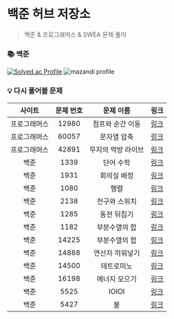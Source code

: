 # 백준 허브 저장소

> 백준 & 프로그래머스 & SWEA 문제 풀이

### 📚 백준

[![Solved.ac Profile](http://mazassumnida.wtf/api/v2/generate_badge?boj=codeer)](https://solved.ac/codeer/)
![mazandi profile](http://mazandi.herokuapp.com/api?handle=codeer&theme=dark)

### 💡 다시 풀어볼 문제

| 사이트 | 문제 번호 |  문제 이름 | 링크 |
| :----------: | :----------: | :----------: | :----------: |
| 프로그래머스 | 12980 | 점프와 순간 이동 | [링크](https://school.programmers.co.kr/learn/courses/30/lessons/12980) |
| 프로그래머스 | 60057 | 문자열 압축 | [링크](https://school.programmers.co.kr/learn/courses/30/lessons/60057) |
| 프로그래머스 | 42891 | 무지의 먹방 라이브 | [링크](https://school.programmers.co.kr/learn/courses/30/lessons/42891) |
| 백준 | 1339 | 단어 수학 | [링크](https://www.acmicpc.net/problem/1339) |
| 백준 | 1931 | 회의실 배정 | [링크](https://www.acmicpc.net/problem/1931) |
| 백준 | 1080 | 행렬 | [링크](https://www.acmicpc.net/problem/1080) |
| 백준 | 2138 | 전구와 스위치 | [링크](https://www.acmicpc.net/problem/2138) |
| 백준 | 1285 | 동전 뒤집기 | [링크](https://www.acmicpc.net/problem/1285) |
| 백준 | 1182 | 부분수열의 합 | [링크](https://www.acmicpc.net/problem/1182) |
| 백준 | 14225 | 부분수열의 합 | [링크](https://www.acmicpc.net/problem/14225) |
| 백준 | 14888 | 연산자 끼워넣기 | [링크](https://www.acmicpc.net/problem/14888) |
| 백준 | 14500 | 테트로미노 | [링크](https://www.acmicpc.net/problem/14500) |
| 백준 | 16198 | 에너지 모으기 | [링크](https://www.acmicpc.net/problem/16198) |
| 백준 | 5525 | IOIOI | [링크](https://www.acmicpc.net/problem/5525) |
| 백준 | 5427 | 불 | [링크](https://www.acmicpc.net/problem/5427) |
